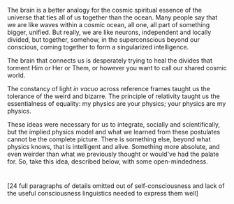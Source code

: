 The brain is a better analogy for the cosmic spiritual essence of the universe that ties all of us together than the ocean. Many people say that we are like waves within a cosmic ocean, all one, all part of something bigger, unified. But really, we are like neurons, independent and locally divided, but together, somehow, in the superconscious beyond our conscious, coming together to form a singularized intelligence.

The brain that connects us is desperately trying to heal the divides that torment Him or Her or Them, or however you want to call our shared cosmic world.

The constancy of light *in vacuo* across reference frames taught us the tolerance of the weird and bizarre. The principle of relativity taught us the essentialness of equality: my physics are your physics; your physics are my physics.

These ideas were necessary for us to integrate, socially and scientifically, but the implied physics model and what we learned from these postulates cannot be the complete picture. There is something else, beyond what physics knows, that is intelligent and alive. Something more absolute, and even weirder than what we previously thought or would've had the palate for. So, take this idea, described below, with some open-mindedness.

#

[24 full paragraphs of details omitted out of self-consciousness and lack of the useful consciousness linguistics needed to express them well]
